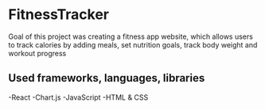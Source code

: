 # FitnessTracker

Goal of this project was creating a fitness app website, which allows users to track calories by adding meals, set nutrition goals, track body weight and workout progress

## Used frameworks, languages, libraries
-React
-Chart.js
-JavaScript
-HTML & CSS

